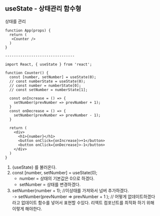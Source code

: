 ## useState - 상태관리 함수형

상태를 관리

```
function App(props) {
  return (
   <Counter />
  )
}

--------------------------------

import React, { useState } from 'react';

function Counter() {
  const [number, setNumber] = useState(0);
  // const numberState = useState(0);
  // const number = numberState[0];
  // const setNumber = numberState[1];

  const onIncrease = () => {
    setNumber(prevNumber => prevNumber + 1);
  }
  const onDecrease = () => {
    setNumber(prevNumber => prevNumber - 1);
  }

  return (
    <div>
      <h1>{number}</h1>
      <button onClick={onIncrease}>+1</button>
      <button onClick={onDecrease}>-1</button>
    </div>
  )
}
```

1. {useState} 를 불러온다.
2. const [number, setNumber] = useState(0);  
   - number = 상태의 기본값은 0으로 하겠다.
   - setNumber = 상태를 변경하겠다.
3. setNumber(number + 1); //이상태를 가져와서 넘버 추가하겠다.  
   -> setNumber(prevNumber => prevNumber + 1 ); // 어떻게 없데이트하겠다 라고 없데이트 함수를 넣어서 표현할 수있다. 리엑트 컴포넌트를 최적화 하기 위해 이렇게 해야한다.